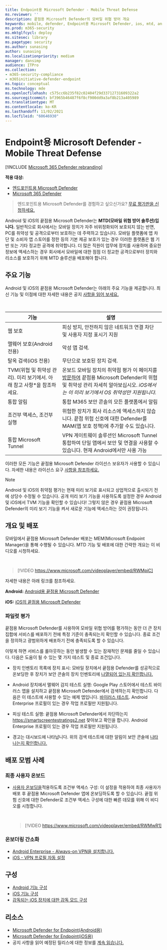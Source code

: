 ```yaml
---
title: Endpoint용 Microsoft Defender - Mobile Threat Defense
ms.reviewer: ''
description: 끝점용 Microsoft Defender의 모바일 위협 방어 개요
keywords: mobile, defender, Endpoint용 Microsoft Defender, ios, mtd, android, security
ms.prod: m365-security
ms.mktglfcycl: deploy
ms.sitesec: library
ms.pagetype: security
ms.author: sunasing
author: sunasing
ms.localizationpriority: medium
manager: dansimp
audience: ITPro
ms.collection:
- m365-security-compliance
- m365initiative-defender-endpoint
ms.topic: conceptual
ms.technology: mde
ms.openlocfilehash: c575cc6b235f82c02404f29d33712731609322a2
ms.sourcegitcommit: bf3965b46487f6f8cf900dd9a3af8b213a405989
ms.translationtype: MT
ms.contentlocale: ko-KR
ms.lasthandoff: 11/02/2021
ms.locfileid: "60646930"
---
```

# <a name="microsoft-defender-for-endpoint---mobile-threat-defense"></a>Endpoint용 Microsoft Defender - Mobile Threat Defense

[!INCLUDE [Microsoft 365 Defender rebranding](../../includes/microsoft-defender.md)]

**적용 대상:**
- [엔드포인트용 Microsoft Defender](https://go.microsoft.com/fwlink/p/?linkid=2154037)
- [Microsoft 365 Defender](https://go.microsoft.com/fwlink/?linkid=2118804)

> 엔드포인트용 Microsoft Defender를 경험하고 싶으신가요? [무료 평가판을 신청하세요.](https://signup.microsoft.com/create-account/signup?products=7f379fee-c4f9-4278-b0a1-e4c8c2fcdf7e&ru=https://aka.ms/MDEp2OpenTrial?ocid=docs-wdatp-exposedapis-abovefoldlink)

Android 및 iOS의 끝점용 Microsoft Defender는 **MTD(모바일 위협 방어 솔루션)입니다.** 일반적으로 회사에서는 모바일 장치가 자주 비위정화되어 보호되지 않는 반면, PC를 취약성 및 공격으로부터 보호하는 데 주력하고 있습니다. 모바일 플랫폼에 앱 차단 및 소비자 앱 스토어를 정한 등의 기본 제공 보호가 있는 경우 이러한 플랫폼은 웹 기반 또는 기타 정교한 공격에 취약합니다. 더 많은 직원이 업무에 장치를 사용하며 중요한 정보에 액세스하는 경우 회사에서 모바일에 대한 점점 더 정교한 공격으로부터 장치와 리소스를 보호하기 위해 MTD 솔루션을 배포해야 합니다.

## <a name="key-capabilities"></a>주요 기능

Android 및 iOS의 끝점용 Microsoft Defender는 아래의 주요 기능을 제공합니다. 최신 기능 및 이점에 대한 자세한 내용은 공지 [사항을 읽어 보세요.](https://aka.ms/mdeblog)

<br>

|기능|설명|
|---|---|
|웹 보호|피싱 방지, 안전하지 않은 네트워크 연결 차단 및 사용자 지정 표시기 지원|
|맬웨어 보호(Android 전용)|악성 앱 검색.|
|탈옥 검색(iOS 전용)|무단으로 보호된 장치 검색.|
|TVM(위협 및 취약성 관리). 미리 보기에서. 아래 참고 사항*을 참조하세요.|온보드 모바일 장치의 취약점 평가 이 페이지를 [방문하여](next-gen-threat-and-vuln-mgt.md) 끝점용 Microsoft Defender의 위협 및 취약성 관리 자세히 알아보십시오. *iOS에서는 이 미리 보기에서 OS 취약성만 지원됩니다.*|
|통합 알림|통합 M365 보안 콘솔의 모든 플랫폼에서 알림|
|조건부 액세스, 조건부 실행|위험한 장치가 회사 리소스에 액세스하지 않습니다. 끝점 위험 신호에 대한 Defender를 MAM(앱 보호 정책)에 추가할 수도 있습니다.|
|통합 Microsoft Tunnel|VPN 게이트웨이 솔루션인 Microsoft Tunnel 통합하여 단일 앱에서 보안 및 연결을 사용할 수 있습니다. 현재 Android에서만 사용 가능|

이러한 모든 기능은 끝점용 Microsoft Defender 라이선스 보유자가 사용할 수 있습니다. 자세한 내용은 라이선스 요구 [사항을 참조하세요.](minimum-requirements.md#licensing-requirements)

> [!NOTE]
> Android 및 iOS의 취약점 평가는 현재 미리 보기로 표시되고 상업적으로 출시되기 전에 상당수 수정될 수 있습니다. 공개 미리 보기 기능을 사용하도록 설정한 경우 Android 및 iOS에서 TVM 기능을 확인할 수 있습니다! 그렇지 않은 경우 끝점용 Microsoft Defender의 미리 보기 기능을 켜서 새로운 기능에 액세스하는 것이 권장됩니다. [](preview.md)

## <a name="overview-and-deploy"></a>개요 및 배포

모바일에서 끝점용 Microsoft Defender 배포는 MEM(Microsoft Endpoint Manager)을 통해 수행될 수 있습니다. MTD 기능 및 배포에 대한 간략한 개요는 이 비디오를 시청하세요.

<br/>

> [!VIDEO https://www.microsoft.com/videoplayer/embed/RWMpiC]

자세한 내용은 아래 링크를 참조하세요.

**Android:** [Android용 끝점용 Microsoft Defender](microsoft-defender-endpoint-android.md)

**iOS:** [iOS의 끝점용 Microsoft Defender](microsoft-defender-endpoint-ios.md)

### <a name="pilot-evaluation"></a>파일럿 평가

끝점용 Microsoft Defender를 사용하여 모바일 위협 방어를 평가하는 동안 더 큰 장치 집합에 서비스를 배포하기 전에 특정 기준이 충족되는지 확인할 수 있습니다. 종료 조건을 정의하고 광범위하게 배포하기 전에 충족되도록 할 수 있습니다.

이렇게 하면 서비스를 롤아웃하는 동안 발생할 수 있는 잠재적인 문제를 줄일 수 있습니다. 다음은 도움이 될 수 있는 몇 가지 테스트 및 종료 조건입니다.

- 장치 인벤토리 목록에 장치 표시: 모바일 장치에서 끝점용 Defender를 성공적으로 온보딩한 후 장치가 보안 콘솔의 장치 인벤토리에 [나열되어 있는지 확인합니다.](https://security.microsoft.com)

- Android 장치에서 맬웨어 감지 테스트 실행: Google Play 스토어에서 테스트 바이러스 앱을 설치하고 끝점용 Microsoft Defender에서 검색하는지 확인합니다. 다음은 이 테스트에 사용할 수 있는 예제 앱입니다. [바이러스 테스트](https://play.google.com/store/apps/details?id=com.androidantivirus.testvirus). Android Enterprise 프로필이 있는 경우 작업 프로필만 지원됩니다.

- 피싱 테스트 실행: 끝점용 Microsoft Defender에서 차단하는지 https://smartscreentestratings2.net 찾아보고 확인을 합니다. Android Enterprise 프로필이 있는 경우 작업 프로필만 지원됩니다.

- 경고는 대시보드에 나타납니다. 위의 검색 테스트에 대한 알림이 보안 콘솔에 [나타나는지 확인합니다.](https://security.microsoft.com)

## <a name="deployment-best-practices"></a>배포 모범 사례

### <a name="end-user-onboarding"></a>최종 사용자 온보드

- [사용자 온보딩을](android-configure.md#conditional-access-with-defender-for-endpoint-on-android)적용하도록 조건부 액세스 구성: 이 설정을 적용하여 최종 사용자가 배포 후 끝점용 Microsoft Defender 앱에 온보딩하도록 할 수 있습니다. 끝점 위험 신호에 대한 Defender로 조건부 액세스 구성에 대한 빠른 데모를 위해 이 비디오를 시청합니다. 

  <br/>

  > [!VIDEO https://www.microsoft.com/videoplayer/embed/RWMwR1]

### <a name="simplify-onboarding"></a>온보더링 간소화

- [Android Enterprise - Always-on VPN을 설치합니다.](android-intune.md#auto-setup-of-always-on-vpn)
- [iOS - VPN 프로필 자동 설정](ios-install.md#auto-onboarding-of-vpn-profile-simplified-onboarding)

## <a name="configure"></a>구성

- [Android 기능 구성](android-configure.md)
- [iOS 기능 구성](ios-configure-features.md)
- [감독되는 iOS 장치에 대한 감독 모드 구성](ios-install.md#configure-microsoft-defender-for-endpoint-for-supervised-mode)

## <a name="resources"></a>리소스

- [Microsoft Defender for Endpoint(Android용)](microsoft-defender-endpoint-android.md)
- [Microsoft Defender for Endpoint(iOS용)](microsoft-defender-endpoint-ios.md)
- 공지 사항을 읽어 예정된 릴리스에 대한 정보를 [계속 읽습니다.](https://aka.ms/mdeblog)


